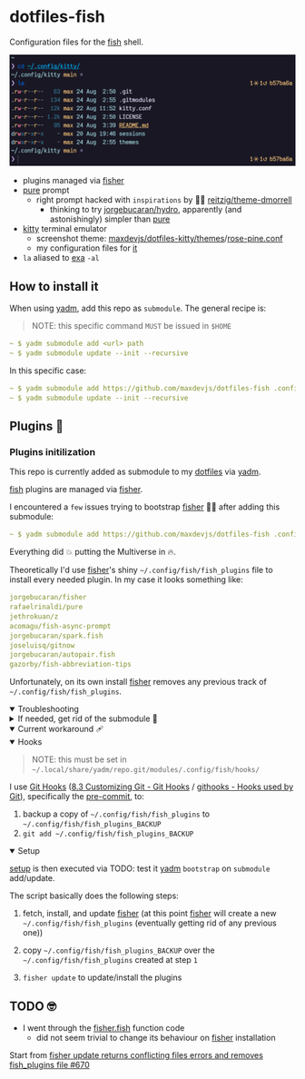 # dotfiles-fish

Configuration files for the [fish](https://fishshell.com/) shell.

<div align="center">
  <img src="media/kitty.png" alt="kitty screenshot listing the content of the
  folder" />
</div>

- plugins managed via [fisher](https://github.com/jorgebucaran/fisher)
- [pure](https://github.com/pure-fish/pure) prompt
  - right prompt hacked with `inspirations` by 🦸‍♂️ [reitzig/theme-dmorrell](https://github.com/reitzig/theme-dmorrell/blob/master/fish_right_prompt.fish)
    - thinking to try [jorgebucaran/hydro](https://github.com/jorgebucaran/hydro), apparently (and astonishingly) simpler than [pure](https://github.com/pure-fish/pure)
- [kitty](https://sw.kovidgoyal.net/kitty/index.html) terminal emulator
  - screenshot theme: [maxdevjs/dotfiles-kitty/themes](https://github.com/maxdevjs/dotfiles-kitty/blob/main/themes/rose-pine.conf)/[rose-pine.conf](https://github.com/rose-pine/kitty)
  - my configuration files for [it](https://github.com/maxdevjs/dotfiles-kitty)  
- `la` aliased to [exa](https://the.exa.website/) `-al`

## How to install it

When using [yadm](https://yadm.io/), add this repo as `submodule`. The general recipe is:

> NOTE: this specific command `MUST` be issued in `$HOME`

```yaml
~ $ yadm submodule add <url> path
~ $ yadm submodule update --init --recursive
```

In this specific case:

```yaml
~ $ yadm submodule add https://github.com/maxdevjs/dotfiles-fish .config/fish
~ $ yadm submodule update --init --recursive
```

## Plugins 🤪

### Plugins initilization

This repo is currently added as submodule to my [dotfiles](https://github.com/maxdevjs/dotfiles) via [yadm](https://yadm.io/).

[fish](https://fishshell.com/) plugins are managed via [fisher](https://github.com/jorgebucaran/fisher).

I encountered a `few` issues trying to bootstrap [fisher](https://github.com/jorgebucaran/fisher) 🦹‍♂️ after adding this submodule:

```yaml
~ $ yadm submodule add https://github.com/maxdevjs/dotfiles-fish .config/fish
```

Everything did 💥 putting the Multiverse in 🔥.

Theoretically I'd use [fisher](https://github.com/jorgebucaran/fisher)'s shiny `~/.config/fish/fish_plugins` file to install every needed plugin. In my case it looks something like:

```yaml
jorgebucaran/fisher
rafaelrinaldi/pure
jethrokuan/z
acomagu/fish-async-prompt
jorgebucaran/spark.fish
joseluisq/gitnow
jorgebucaran/autopair.fish
gazorby/fish-abbreviation-tips
```

Unfortunately, on its own install [fisher](https://github.com/jorgebucaran/fisher) removes any previous track of `~/.config/fish/fish_plugins`.

<details open>
<summary>Troubleshooting</summary>

<details>
<summary>If needed, get rid of the submodule 🤕</summary>

1. delete the relevant section from the `~/.gitmodules` file:

```yaml
[submodule ".config/fish"]
    path = .config/fish
    url = https://github.com/maxdevjs/dotfiles-fish
```

2. stage the .gitmodules changes

```yaml
~ $ git add .gitmodules
```

3. delete the relevant section from `~/.local/share/yadm/repo.git/config`

```yaml
[submodule ".config/fish"]
    url = https://github.com/maxdevjs/dotfiles-fish
    active = true
```

4. `yadm rm --cached ~/.config/fish` (no trailing slash)

5. `rm -rf ~/.local/share/yadm/repo.git/modules/.config/fish` (no trailing slash)

6. `yadm commit -m "Remove fish submodule"`

7. delete the now untracked submodule files `rm -rf ~/.config/fish`

🥳🎉😺🍺😋

</details>

<details open>
<summary>Current workaround 🩹</summary>

<details open>
<summary>Hooks</summary>

> NOTE: this must be set in `~/.local/share/yadm/repo.git/modules/.config/fish/hooks/`

I use [Git Hooks](https://githooks.com/) ([8.3 Customizing Git - Git Hooks](https://git-scm.com/book/en/v2/Customizing-Git-Git-Hooks) / [githooks - Hooks used by Git](https://git-scm.com/docs/githooks)), specifically the [pre-commit](https://git-scm.com/docs/githooks#_pre_commit), to:

1. backup a copy of `~/.config/fish/fish_plugins` to `~/.config/fish/fish_plugins_BACKUP`
2. `git add ~/.config/fish/fish_plugins_BACKUP`

<details open>
<summary>Setup</summary>

[setup](https://github.com/maxdevjs/dotfiles-fish/blob/main/setup) is then executed via TODO: test it [yadm](https://yadm.io/) `bootstrap` on `submodule` add/update.

The script basically does the following steps:

1. fetch, install, and update [fisher](https://github.com/jorgebucaran/fisher) (at this point [fisher](https://github.com/jorgebucaran/fisher) will create a new `~/.config/fish/fish_plugins` (eventually getting rid of any previous one))

2. copy `~/.config/fish/fish_plugins_BACKUP` over the `~/.config/fish/fish_plugins` created at step `1`

3. `fisher update` to update/install the plugins

</details>
</details>
</details>

## TODO 🤓

- I went through the [fisher.fish](https://github.com/jorgebucaran/fisher/blob/main/functions/fisher.fish) function code
  - did not seem trivial to change its behaviour on [fisher](http~/.local/share/yadms://github.com/jorgebucaran/fisher) installation

Start from [fisher update returns conflicting files errors and removes fish_plugins file #670](https://github.com/jorgebucaran/fisher/issues/670)
</details>